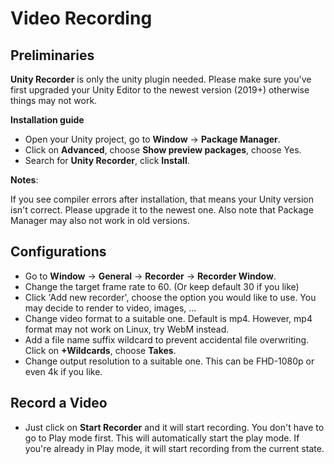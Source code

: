 # Video Recording 

## Preliminaries
**Unity Recorder** is only the unity plugin needed. Please make sure you've first upgraded your Unity Editor to the newest version (2019+) otherwise things may not work.

**Installation guide**
+ Open your Unity project, go to **Window** -> **Package Manager**.
+ Click on **Advanced**, choose **Show preview packages**, choose Yes.
+ Search for **Unity Recorder**, click **Install**.

**Notes**:

If you see compiler errors after installation, that means your Unity version isn't correct. Please upgrade it to the newest one. Also note that Package Manager may also not work in old versions.

## Configurations
+ Go to **Window** -> **General** -> **Recorder** -> **Recorder Window**.
+ Change the target frame rate to 60. (Or keep default 30 if you like)
+ Click 'Add new recorder', choose the option you would like to use. You may decide to render to video, images, ...
+ Change video format to a suitable one. Default is mp4. However, mp4 format may not work on Linux, try WebM instead.
+ Add a file name suffix wildcard to prevent accidental file overwriting. Click on **+Wildcards**, choose **Takes**.
+ Change output resolution to a suitable one. This can be FHD-1080p or even 4k if you like.

## Record a Video
+ Just click on **Start Recorder** and it will start recording. You don't have to go to Play mode first. This will automatically start the play mode. If you're already in Play mode, it will start recording from the current state.
